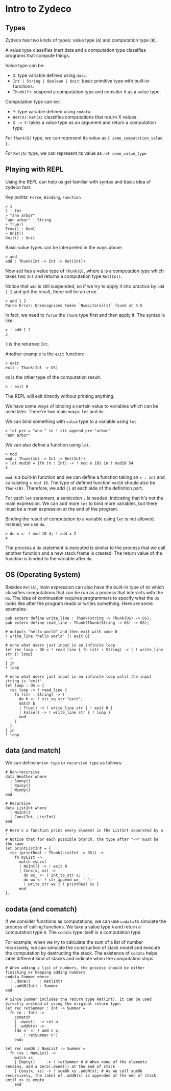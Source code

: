 # Intro to Zydeco
## Types
Zydeco has two kinds of types: value type (`A`) and computation type (`B`). 

A value type classifies inert data and a computation type classifies programs that compute things.

Value type can be: 
- `X`: type variable defined using `data`.
- `Int | String | Boolean | Unit`: basic primitive type with built-in functions.
- `Thunk(Y)`: suspend a computation type and consider it as a value type. 

Computation type can be:
- `Y`: type variable defined using `codata`.
- `Ret(X)`: `Ret(X)` classifies computations that return X values.
- `X -> Y`: takes a value type as an argument and return a computation type.

For `Thunk(B)` type, we can represent its value as `{ some_computation_value }`.

For `Ret(A)` type, we can represent its value as `ret some_value_type`

## Playing with REPL
Using the REPL can help us get familiar with syntax and basic idea of zydeco fast. 

Key points: `Force`, `Binding`, `Function`
```
> 1
1 : Int
> "ann arbor"
"ann arbor" : String
> True()
True() : Bool
> Unit()
Unit() : Unit
```
Basic value types can be interpreted in the ways above.
```
> add
add : Thunk(Int -> Int -> Ret(Int))
```
Now `add` has a value type of `Thunk(B)`, where `B` is a computation type which takes two `Int` and returns a computation type `Ret(Int)`.

Notice that `add` is still suspended, so if we try to apply it into practice by `add 1 2` and get the result, there will be an error.
```
> add 1 2
Parse Error: Unrecognized token `NumLiteral(1)` found at 4:5
```
In fact, we need to `force` the `Thunk` type first and then apply it. The syntax is like:
```
> ! add 1 2
3
```
`3` is the returned `Int`.

Another example is the `exit` function:
```
> exit
exit : Thunk(Int -> OS)
```
`OS` is the other type of the computation result.
```
> ! exit 0
```
The REPL will exit directly without printing anything.

We have some ways of binding a certain value to variables which can be used later. There're two main ways: `let` and `do`.

We can bind something with `value` type to a variable using `let`. 
```
> let pre = "ann " in ! str_append pre "arbor"
"ann arbor"
```

We can also define a function using `let`.
```
> mod
mod : Thunk(Int -> Int -> Ret(Int))
> let mod10 = {fn (n : Int) -> ! mod n 10} in ! mod10 54
4
```
`mod` is a built-in function and we can define a function taking an `x : Int` and calculating `x mod 10`. The type of defined function `mod10` should also be `Thunk(B)`. Therefore, we add `{}` at each side of the definition part.

For each `let` statement, a semicolon `;` is needed, indicating that it's not the main expression. We can add more `let` to bind more variables, but there must be a main expression at the end of the program.

Binding the result of computation to a variable using `let` is not allowed. Instead, we use `do`.
```
> do x <- ! mod 10 4; ! add x 2    
4
```
The process a `do` statement is executed is similar to the process that we call another function and a new stack frame is created. The return value of the function is binded to the variable after `do`.


## OS (Operating System)
Besides `Ret(A)`, main expression can also have the built-in type of `OS` which classifies computations that can be run as a process that interacts with the `OS`. The idea of kontinuation requires programmers to specify what the `OS` looks like after the program reads or writes something. Here are some examples:
```
pub extern define write_line : Thunk(String -> Thunk(OS) -> OS);
pub extern define read_line : Thunk(Thunk(String -> OS) -> OS);

# outputs "hello world" and then exit with code 0
! write_line "hello world" {! exit 0}

# echo what users just input in an infinite loop
let rec loop : OS = ! read_line { fn (str : String) -> ( ! write_line str {! loop} 
  )
} in
! loop

# echo what users just input in an infinite loop until the input string is "exit"
let loop : OS = {
  rec loop -> ! read_line {
    fn (str : String) -> (
      do b <- ! str_eq str "exit";
      match b
      | True() -> ! write_line str { ! exit 0 }
      | False() -> ! write_line str { ! loop }
      end
    )
  }
} in
! loop
```
## data (and match)
We can define `union type` or `recursive type` as follows:
```
# Non-recursive
data Weather where
  | Sunny()
  | Rainy()
  | Windy()
end

# Recursive
data ListInt where
  | NoInt()
  | Cons(Int, ListInt)
end

# Here's a function print every element in the ListInt seperated by a ' '
# Notice that for each possible branch, the type after "->" must be the same
let printListInt = {
  rec (printReal : Thunk(ListInt -> OS)) ->
    fn myList ->
      match myList
      | NoInt() -> ! exit 0
      | Cons(x, xs) ->
        do wx_ <- ! int_to_str x;
        do wx <- ! str_append wx_ ' ';
        ! write_str wx { ! printReal xs }
      end
};
```

## codata (and comatch)
If we consider functions as computations, we can use `codata` to simulate the process of calling functions. We take a value type `A` and return a computation type `B`. The `codata` type itself is a computation type.

For example, when we try to calculate the sum of a list of number recursively, we can simulate the construction of stack model and execute the computation by destructing the stack. The existence of `codata` helps label different kind of stacks and indicate when the computation stops.
```
# When adding a list of numbers, the process should be either finishing or keeping adding numbers
codata Summer where
  | .done()    : Ret(Int) 
  | .addN(Int) : Summer
end

# Since Summer includes the return type Ret(Int), it can be used directly instead of using the original return type.
let rec retSummer : Int -> Summer =
  fn (n : Int) ->
    comatch
    | .done()  -> ret n
    | .addN(x) ->
    (do n' <- ! add n x;
        ! retSummer n')
    end;

let rec sumOk : NumList -> Summer =
  fn (xs : NumList) ->
    match xs
    | Empty()     -> ! retSummer 0 # When none of the elements remains, add a zero(.done()) at the end of stack
    | Cons(x, xs) -> ! sumOk xs .addN(x); # As we call sumOk recursively, the label of .addN(x) is appended at the end of stack until xs is empty
    end
```

